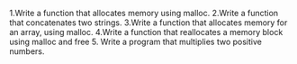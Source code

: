 1.Write a function that allocates memory using malloc.
2.Write a function that concatenates two strings.
3.Write a function that allocates memory for an array, using malloc.
4.Write a function that reallocates a memory block using malloc and free
5. Write a program that multiplies two positive numbers.

